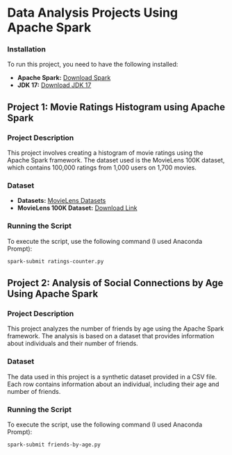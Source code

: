 # Data Analysis Projects Using Apache Spark

### Installation
To run this project, you need to have the following installed:

- **Apache Spark:** [Download Spark](https://spark.apache.org/downloads.html)
- **JDK 17:** [Download JDK 17](https://www.oracle.com/java/technologies/downloads/?er=221886)

## Project 1: Movie Ratings Histogram using Apache Spark

### Project Description
This project involves creating a histogram of movie ratings using the Apache Spark framework. The dataset used is the MovieLens 100K dataset, which contains 100,000 ratings from 1,000 users on 1,700 movies.

### Dataset
- **Datasets:** [MovieLens Datasets](https://grouplens.org/datasets/movielens/)
- **MovieLens 100K Dataset:** [Download Link](https://files.grouplens.org/datasets/movielens/ml-100k.zip)

### Running the Script
To execute the script, use the following command (I used Anaconda Prompt):

```sh
spark-submit ratings-counter.py
```



## Project 2: Analysis of Social Connections by Age Using Apache Spark

### Project Description
This project analyzes the number of friends by age using the Apache Spark framework. The analysis is based on a dataset that provides information about individuals and their number of friends.

### Dataset
The data used in this project is a synthetic dataset provided in a CSV file. Each row contains information about an individual, including their age and number of friends.

### Running the Script
To execute the script, use the following command (I used Anaconda Prompt):

```sh
spark-submit friends-by-age.py
